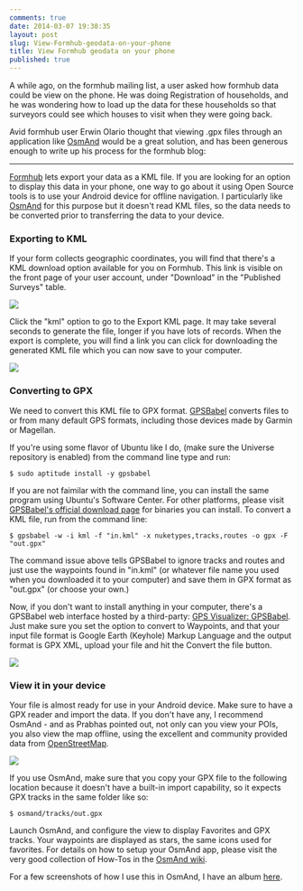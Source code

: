 ```yaml
---
comments: true
date: 2014-03-07 19:38:35
layout: post
slug: View-Formhub-geodata-on-your-phone 
title: View Formhub geodata on your phone
published: true
---
```


A while ago, on the formhub mailing list, a user asked how formhub data could be view on the phone. He was doing Registration of households, and he was wondering how to load up the data for these households so that surveyors could see which houses to visit when they were going back.

Avid formhub user Erwin Olario thought that viewing .gpx files through an application like [OsmAnd](http://osmand.net) would be a great solution, and has been generous enough to write up his process for the formhub blog:

---

[Formhub](http://formhub.org) lets export your data as a KML file. If you are looking for an option to display this data in your phone, one way to go about it using Open Source tools is to use your Android device for offline navigation. I particularly like [OsmAnd](http://osmand.net) for this purpose but it doesn't read KML files, so the data needs to be converted prior to transferring the data to your device.

### Exporting to KML

If your form collects geographic coordinates, you will find that there's a KML download option available for you on Formhub. This link is visible on the front page of your user account, under "Download" in the "Published Surveys" table.
 
![](http://blog.formhub.org/images/posts/2014/03/kml_export_table.png)

Click the "kml" option to go to the Export KML page. It may take several seconds to generate the file, longer if you have lots of records.  When the export is complete, you will find a link you can click for downloading the generated KML file which you can now save to your computer. 

![](http://blog.formhub.org/images/posts/2014/03/kml_export_page.png)

### Converting to GPX

We need to convert this KML file to GPX format. [GPSBabel](http://gpsbabel.org) converts files to or from many default GPS formats, including those devices made by Garmin or Magellan.  

If you're using some flavor of Ubuntu like I do, (make sure the Universe repository is enabled) from the command line type and run:

    $ sudo aptitude install -y gpsbabel

If you are not faimilar with the command line, you can install the same program using Ubuntu's Software Center. For other platforms, please visit [GPSBabel's official download page](http://gpsbabel.org/download.html) for binaries you can install.  To convert a KML file, run from the command line:

    $ gpsbabel -w -i kml -f "in.kml" -x nuketypes,tracks,routes -o gpx -F "out.gpx"

The command issue above tells GPSBabel to ignore tracks and routes and just use the waypoints found in "in.kml" (or whatever file name you used when you downloaded it to your computer) and save them in GPX format as "out.gpx" (or choose your own.)

Now, if you don't want to install anything in your computer, there's a GPSBabel web interface hosted by a third-party: [GPS Visualizer: GPSBabel](http://www.gpsvisualizer.com/gpsbabel/). Just make sure you set the option to convert to Waypoints, and that your input file format is Google Earth (Keyhole) Markup Language and the output format is GPX XML, upload your file and hit the Convert the file button.

![](http://blog.formhub.org/images/posts/2014/03/gps_babel_webview.png)

### View it in your device

Your file is almost ready for use in your Android device. Make sure to have a GPX reader and import the data. If you don't have any, I recommend OsmAnd - and as Prabhas pointed out, not only can you view your POIs, you also view the map offline, using the excellent and community provided data from [OpenStreetMap](http://osm.org).

![](http://blog.formhub.org/images/posts/2014/03/OsmAnd.png)

If you use OsmAnd, make sure that you copy your GPX file to the following location because it doesn't have a built-in import capability, so it expects GPX tracks in the same folder like so:

    $ osmand/tracks/out.gpx

Launch OsmAnd, and configure the view to display Favorites and GPX tracks. Your waypoints are displayed as stars, the same icons used for favorites. For details on how to setup your OsmAnd app, please visit the very good collection of How-Tos in the [OsmAnd wiki](https://code.google.com/p/osmand/wiki/HowToArticles).

For a few screenshots of how I use this in OsmAnd, I have an album [here](https://plus.google.com/photos/+WinOlario/albums/5984150774113636385?authkey=CKmW8Ka41JuDfA).
